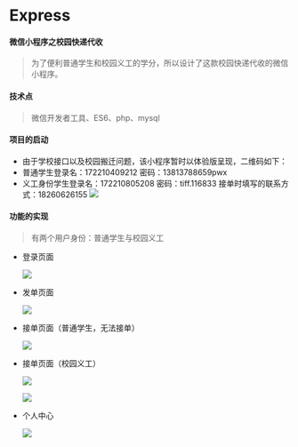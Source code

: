 # Express
#### 微信小程序之校园快递代收

> 为了便利普通学生和校园义工的学分，所以设计了这款校园快递代收的微信小程序。

#### 技术点

> 微信开发者工具、ES6、php、mysql 

#### 项目的启动

+ 由于学校接口以及校园搬迁问题，该小程序暂时以体验版呈现，二维码如下：
+ 普通学生登录名：172210409212  密码：13813788659pwx
+ 义工身份学生登录名：172210805208  密码：tiff.116833  接单时填写的联系方式：18260626155
 ![](http://m.qpic.cn/psc?/V13COt0i0M53BC/ruAMsa53pVQWN7FLK88i5qXYsHjhlGdMDA9xbTlo5nAvldK4MWsfQCQj8lPNFh59fEjHRPjqXNtZXkCt4TuoyTHUI34s.FA0QDXTtluwYSc!/b&bo=2AHYAdgB2AEBCS4!&rf=viewer_4)

#### 功能的实现

> 有两个用户身份：普通学生与校园义工

- 登录页面

  ![](http://m.qpic.cn/psc?/V13COt0i0M53BC/ruAMsa53pVQWN7FLK88i5ljflqvfKEhqw5pvdGI0hKoOups2f9RzIKOpyh.2pcRe81MNW8U6.9*OiDgpRrOuGhk3WDfYfxXaV.etj5OAYro!/mnull&bo=WAKxBFgCsQQDCSw!&rf=photolist&t=5)
  
- 发单页面

  ![](http://m.qpic.cn/psc?/V13COt0i0M53BC/ruAMsa53pVQWN7FLK88i5ljflqvfKEhqw5pvdGI0hKq1RSF4RQUwKMSxh7JJvoVMHVAUEv1pfHUgnKqTx5f8AXJ5AUXHzfilszEw8yyeIV4!/mnull&bo=cQLiBHEC4gQDCSw!&rf=photolist&t=5)
  
- 接单页面（普通学生，无法接单）

  ![](http://m.qpic.cn/psc?/V13COt0i0M53BC/45NBuzDIW489QBoVep5mcTnIZCVZ8Zyatzf2NdE5rWBomZehVWwQQPXT1mugAa6RnJS2WycKWnLBcLjv4qaZx34bjcpavZ3VjLMooKACEGI!/b&bo=dQLqBHUC6gQDORw!&rf=viewer_4)

- 接单页面（校园义工）

  ![](http://m.qpic.cn/psc?/V13COt0i0M53BC/ruAMsa53pVQWN7FLK88i5ljflqvfKEhqw5pvdGI0hKpqjTF9mTve4NvlQuKkCDochKRsYPzcggILVEWW3avg11aiy2D35pvKQOW9ZmGOyvU!/b&bo=dwLvBHcC7wQDCSw!&rf=viewer_4)
  
  ![](http://m.qpic.cn/psc?/V13COt0i0M53BC/45NBuzDIW489QBoVep5mcbh767vqeF0pJnr66m29is1Wdg0x6eQdIzZjxzG4HilL4HLFX251NuwrLl5h*IdR.MsRrq0e2HizZyguFNJHAl8!/b&bo=dgLrBHYC6wQDKQw!&rf=viewer_4)

- 个人中心

  ![](http://m.qpic.cn/psc?/V13COt0i0M53BC/45NBuzDIW489QBoVep5mcbh767vqeF0pJnr66m29is0DqawxZDuNkEBjslF9d3VUc1bYWB*7RidV3VRbAqxNg73l44NCMjNWdQD5oKrZYAU!/b&bo=fgL8BH4C*AQDGTw!&rf=viewer_4)

